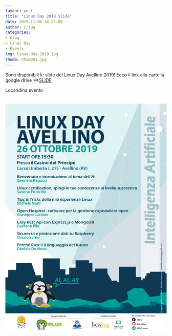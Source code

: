 ```yaml
---
layout: post
title: "Linux Day 2019 slide"
date: 2019-11-06 16:25:00
author: irlug
categories:
- blog
- Linux Day
- Eventi
img: linux-day-2019.jpg
thumb: thumb01.jpg
---
```


Sono disponibili le slide del Linux Day Avellino 2019!
Ecco il link alla cartella google drive ==><a href="https://drive.google.com/drive/folders/1iwENkWrzKgCj-8BkTRC3cBa4IkL8H82L">SLIDE</a>

<p>Locandina evento</p>

<img src='/assets/img/events/LD19.png' class="img-responsive"  style="margin-top: 20px; margin-bottom: 20px;"/>
